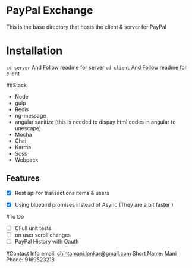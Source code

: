 

# PayPal Exchange 

This is the base directory that hosts the client & server for PayPal

# Installation
`cd server` And Follow readme for server
`cd client`  And Follow readme for client


##Stack
* Node
* gulp
* Redis
* ng-message
* angular sanitize (this is needed to dispay html codes in angular to unescape)
* Mocha
* Chai
* Karma
* Scss
* Webpack

## Features

- [x] Rest api for transactions items & users
- [x] Using bluebird promises instead of Async (They are a bit faster )


#To Do
- [ ] CFull unit tests
- [ ] on user scroll  changes 
- [ ] PayPal History with Oauth

#Contact Info
email: chintamani.lonkar@gmail.com
Short Name: Mani
Phone: 9169523218
